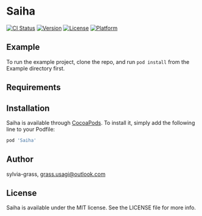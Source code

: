 # Saiha

[![CI Status](https://img.shields.io/travis/sylvia-grass/Saiha.svg?style=flat)](https://travis-ci.org/sylvia-grass/Saiha)
[![Version](https://img.shields.io/cocoapods/v/Saiha.svg?style=flat)](https://cocoapods.org/pods/Saiha)
[![License](https://img.shields.io/cocoapods/l/Saiha.svg?style=flat)](https://cocoapods.org/pods/Saiha)
[![Platform](https://img.shields.io/cocoapods/p/Saiha.svg?style=flat)](https://cocoapods.org/pods/Saiha)

## Example

To run the example project, clone the repo, and run `pod install` from the Example directory first.

## Requirements

## Installation

Saiha is available through [CocoaPods](https://cocoapods.org). To install
it, simply add the following line to your Podfile:

```ruby
pod 'Saiha'
```

## Author

sylvia-grass, grass.usagi@outlook.com

## License

Saiha is available under the MIT license. See the LICENSE file for more info.
